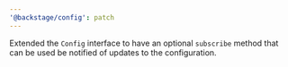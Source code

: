 ```yaml
---
'@backstage/config': patch
---
```


Extended the `Config` interface to have an optional `subscribe` method that can be used be notified of updates to the configuration.
